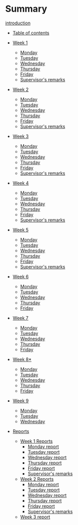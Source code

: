 # Summary

[introduction](introduction.md)
- [Table of contents](contents.md)

- [Week 1](week_1.md)
  - [Monday](20_06_2022.md)
  - [Tuesday](21_06_2022.md)
  - [Wednesday](22_06_2022.md)
  - [Thursday](23_06_2022.md)
  - [Friday](24_06_2022.md)
  - [Supervisor's remarks](week_1_remarks.md)  
- [Week 2](week_2_outline.md)
  - [Monday](27_06_2022.md)
  - [Tuesday](week_2_tuesday.md)
  - [Wednesday](week_2_wednesday.md)
  - [Thursday](week_2_thursday.md)
  - [Friday](week_2_friday.md)
  - [Supervisor's remarks]()
- [Week 3](week_3_outline.md)
  - [Monday](week_3_monday.md)
  - [Tuesday](week_3_tuesday.md)
  - [Wednesday](week_3_wednesday.md)
  - [Thursday](week_3_thursday.md)
  - [Friday](week_3_friday.md)
  - [Supervisor's remarks]()
- [Week 4](week_4_outline.md)
  - [Monday](week_4_monday.md)
  - [Tuesday](week_4_tuesday.md)
  - [Wednesday](week_4_wednesday.md)
  - [Thursday](week_4_thursday.md)
  - [Friday](week_4_friday.md)
  - [Supervisor's remarks]()
- [Week 5](week_5_outline.md)
  - [Monday](week_5_monday.md)
  - [Tuesday](week_5_tuesday.md)
  - [Wednesday](week_5_wednesday.md)
  - [Thursday](week_5_thursday.md)
  - [Friday](week_5_friday.md)
  - [Supervisor's remarks]()
- [Week 6](week_6.md)
  - [Monday](week_6_monday.md)
  - [Tuesday](week_6_tuesday.md)
  - [Wednesday](week_6_wednesday.md)
  - [Thursday](week_6_thursday.md)
  - [Friday](week_6_friday.md)
- [Week 7]()
  - [Monday](week_7_monday.md)
  - [Tuesday](weeek_7_tuesday.md)
  - [Wednesday](week_7_wednesday.md)
  - [Thursday](week_7_thursday.md)
  - [Friday](week_7_friday.md)
- [Week 8*](week_8_outline.md)
   - [Monday](week_8_monday.md)
   - [Tuesday](week_8_tuesday.md)
   - [Wednesday](week_8_wednesday.md)
   - [Thursday](week_8_thursday.md)
   - [Friday](week_8_friday.md)
- [Week 9](week_9.md)
  - [Monday](week_9_monday.md)
  - [Tuesday](week_9_tuesday.md)
  - [Wednesday](week_9_wednesday.md)

- [Reports](reports.md)
  - [Week 1 Reports]()
    - [Monday report]()
    - [Tuesday report](21_06_2022_report.md)
    - [Wednesday report](22_06_2022_report.md)
    - [Thursday report]()
    - [Friday report]()
    - [Supervisor's remarks]()  
  - [Week 2 Reports]()
    - [Monday report]()
    - [Tuesday report](week_2_tuesday_report.md)
    - [Wednesday report]()
    - [Thursday report]()
    - [Friday report]()
    - [Supervisor's remarks]()
  - [Week 3 report](week_3_report.md)
